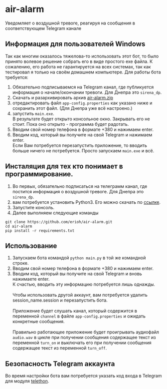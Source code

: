 # air-alarm
Уведомляет о воздушной тревоге, реагируя на сообщения в соответствующем Telegram канале

## Информация для пользователей Windows
Так как многим оказалось тяжелова-то использовать этот бот, то было принято волевое решение собрать его в виде простого exe файла.
К сожалению, его работа не гарантируется на всех системах, так как тестировал я только на своём домашнем компьютере.
Для работы бота требуется:
1. Обязательно подписываемся на Telegram канал, где публикуется информация о начале/окончании тревоги. Для Днепра это `sirena_dp`.
2. Скачать и разархивировать архив [air-alarm.zip](https://github.com/erioh/air-alarm/raw/main/air-alarm.zip)
3. отредактировать файл `app-config.properties` как указано ниже и сохранить этот файл. (Для Днепра уже всё настроено.)
4. запустить `main.exe`.
<br>В результате будет открыто консольное окно. Закрывать его не стоит. Пока оно открыто - программа будет радотать.<br/>
5. Вводим свой номер телефона в формате +380 и нажимаем enter.
6. Вводим код, который вы получите на свой Telegram и нажимаем enter.
<br>Если Вам потребуется перезапустить приложение, то вводить больше ничего не потребуется. Просто запускаем `main.exe` и всё.<br/>

## Инсталяция для тех кто понимает в программирование.
1. Во первых, обязательно подписаться на телеграмм канал, где постится информация о воздушной тревоге. Для Днепра это `sirena_dp`.
2. вам потребуется установить Python3. Его можно скачать по [ссылке](https://www.python.org/).
3. Запустите консоль. 
4. Далее выполняем следующие команды
```
git clone https://github.com/erioh/air-alarm.git
cd air-alarm
pip install -r requirements.txt
```

## Использование
1. Запускаем бота командой `python main.py` в той же командной строке.
2. Вводим свой номер телефона в формате +380 и нажимаем enter.
3. Вводим код, который вы получите на свой Telegram и вновь нажимаете enter. 
<br>К счастью, вводить эту информацию потребуется лишь однажды.</br>
<br>Чтобы использовать другой аккаунт, вам потребуется удалить session_name.session и перезапустить бота.</br>
<br>Приложение будет слушать канал, который содержится в переменной `channel` в файле `app-config.properties` и ожидать конкретные сообщения.</br>
<br>Правильно работающее приложение будет проигрывать аудиофайл `audio.wav` в цикле при получении сообщения содержащее текст из переменной `turn_on` и выключать его при получении сообщения содержащее текст из переменной `turn_off`.</br>

## Безопасность Telegram аккаунта
Во время настройки бота вам потребуется указать код входа в Telegram для модуля [telethon](https://github.com/LonamiWebs/Telethon).
